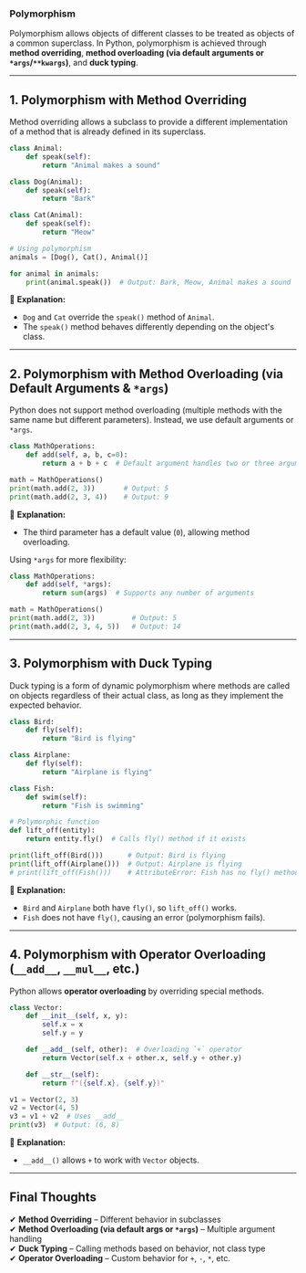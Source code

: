 ### **Polymorphism**
Polymorphism allows objects of different classes to be treated as objects of a common superclass. In Python, polymorphism is achieved through **method overriding**, **method overloading (via default arguments or `*args`/`**kwargs`)**, and **duck typing**.

---

## **1. Polymorphism with Method Overriding**
Method overriding allows a subclass to provide a different implementation of a method that is already defined in its superclass.

```python
class Animal:
    def speak(self):
        return "Animal makes a sound"

class Dog(Animal):
    def speak(self):
        return "Bark"

class Cat(Animal):
    def speak(self):
        return "Meow"

# Using polymorphism
animals = [Dog(), Cat(), Animal()]

for animal in animals:
    print(animal.speak())  # Output: Bark, Meow, Animal makes a sound
```
🔹 **Explanation:**  
- `Dog` and `Cat` override the `speak()` method of `Animal`.
- The `speak()` method behaves differently depending on the object's class.

---

## **2. Polymorphism with Method Overloading (via Default Arguments & `*args`)**
Python does not support method overloading (multiple methods with the same name but different parameters). Instead, we use default arguments or `*args`.

```python
class MathOperations:
    def add(self, a, b, c=0):
        return a + b + c  # Default argument handles two or three arguments

math = MathOperations()
print(math.add(2, 3))       # Output: 5
print(math.add(2, 3, 4))    # Output: 9
```
🔹 **Explanation:**  
- The third parameter has a default value (`0`), allowing method overloading.

Using `*args` for more flexibility:
```python
class MathOperations:
    def add(self, *args):
        return sum(args)  # Supports any number of arguments

math = MathOperations()
print(math.add(2, 3))         # Output: 5
print(math.add(2, 3, 4, 5))   # Output: 14
```

---

## **3. Polymorphism with Duck Typing**
Duck typing is a form of dynamic polymorphism where methods are called on objects regardless of their actual class, as long as they implement the expected behavior.

```python
class Bird:
    def fly(self):
        return "Bird is flying"

class Airplane:
    def fly(self):
        return "Airplane is flying"

class Fish:
    def swim(self):
        return "Fish is swimming"

# Polymorphic function
def lift_off(entity):
    return entity.fly()  # Calls fly() method if it exists

print(lift_off(Bird()))      # Output: Bird is flying
print(lift_off(Airplane()))  # Output: Airplane is flying
# print(lift_off(Fish()))    # AttributeError: Fish has no fly() method
```
🔹 **Explanation:**  
- `Bird` and `Airplane` both have `fly()`, so `lift_off()` works.
- `Fish` does not have `fly()`, causing an error (polymorphism fails).

---

## **4. Polymorphism with Operator Overloading (`__add__`, `__mul__`, etc.)**
Python allows **operator overloading** by overriding special methods.

```python
class Vector:
    def __init__(self, x, y):
        self.x = x
        self.y = y

    def __add__(self, other):  # Overloading `+` operator
        return Vector(self.x + other.x, self.y + other.y)

    def __str__(self):
        return f"({self.x}, {self.y})"

v1 = Vector(2, 3)
v2 = Vector(4, 5)
v3 = v1 + v2  # Uses __add__
print(v3)  # Output: (6, 8)
```
🔹 **Explanation:**  
- `__add__()` allows `+` to work with `Vector` objects.

---

## **Final Thoughts**
✔ **Method Overriding** – Different behavior in subclasses  
✔ **Method Overloading (via default args or `*args`)** – Multiple argument handling  
✔ **Duck Typing** – Calling methods based on behavior, not class type  
✔ **Operator Overloading** – Custom behavior for `+`, `-`, `*`, etc.

